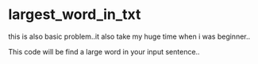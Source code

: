 # largest_word_in_txt
this is also basic problem..it also take my huge time when i was beginner.. 

This code will be find a large word in your input sentence.. 

